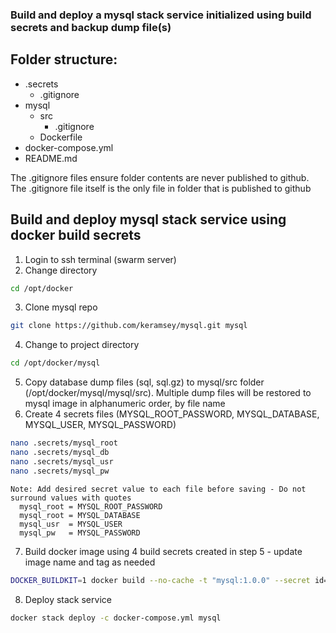 ### Build and deploy a mysql stack service initialized using build secrets and backup dump file(s)
## Folder structure:
* .secrets
   * .gitignore
* mysql
   * src
     * .gitignore
   * Dockerfile
* docker-compose.yml
* README.md

The .gitignore files ensure folder contents are never published to github. The .gitignore file itself is the only file in folder that is published to github

## Build and deploy mysql stack service using docker build secrets
1. Login to ssh terminal (swarm server)
2. Change directory
```sh
cd /opt/docker
```
3. Clone mysql repo
```sh
git clone https://github.com/keramsey/mysql.git mysql
```
4. Change to project directory
```sh
cd /opt/docker/mysql
```
5. Copy database dump files (sql, sql.gz) to mysql/src folder (/opt/docker/mysql/mysql/src). Multiple dump files will be restored to mysql image in alphanumeric order, by file name
6. Create 4 secrets files (MYSQL_ROOT_PASSWORD, MYSQL_DATABASE, MYSQL_USER, MYSQL_PASSWORD)
```sh
nano .secrets/mysql_root
nano .secrets/mysql_db
nano .secrets/mysql_usr
nano .secrets/mysql_pw
```
    Note: Add desired secret value to each file before saving - Do not surround values with quotes
      mysql_root = MYSQL_ROOT_PASSWORD
      mysql_root = MYSQL_DATABASE
      mysql_usr  = MYSQL_USER
      mysql_pw   = MYSQL_PASSWORD

7. Build docker image using 4 build secrets created in step 5 - update image name and tag as needed
```sh
DOCKER_BUILDKIT=1 docker build --no-cache -t "mysql:1.0.0" --secret id=mysql_root,src=/opt/docker/mysql/.secrets/.mysql_root --secret id=mysql_db,src=/opt/docker/mysql/.secrets/.mysql_db --secret id=mysql_usr,src=/opt/docker/mysql/.secrets/.mysql_usr --secret id=mysql_pw,src=/opt/docker/mysql/.secrets/.mysql_pw ./mysql
```
8. Deploy stack service
```sh
docker stack deploy -c docker-compose.yml mysql
```